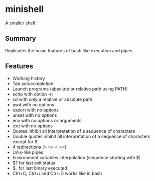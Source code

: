 # minishell
A smaller shell

## Summary
Replicates the basic features of bash like execution and pipes

## Features
- Working history
- Tab autocompletion
- Launch programs (absolute or relative path using PATH)
- echo with option -n
- cd with only a relative or absolute path
- pwd with no options
- export with no options
- unset with no options
- env with no options or arguments
- exit with no options
- Quotes inhibit all interpretation of a sequence of characters
- Double quotes inhibit all interpretation of a sequence of characters except for $
- 4 redirections (> >> < <<)
- Unix-like pipes
- Environment variables interpolation (sequence starting with $)
- $? for last exit status
- $_ for last binary executed
- Ctrl+C, Ctrl+\ and Ctrl+D works like in bash
